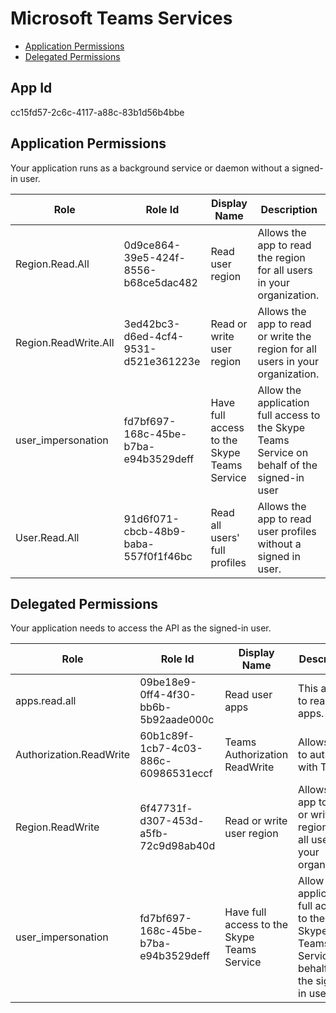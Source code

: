 # Microsoft Teams Services
- [Application Permissions](#application-permissions)
- [Delegated Permissions](#delegated-permissions)

## App Id
cc15fd57-2c6c-4117-a88c-83b1d56b4bbe

## Application Permissions
Your application runs as a background service or daemon without a signed-in user.

| Role | Role Id | Display Name | Description |
|---|---|---|---|
| Region.Read.All | 0d9ce864-39e5-424f-8556-b68ce5dac482 | Read user region | Allows the app to read the region for all users in your organization. |
| Region.ReadWrite.All | 3ed42bc3-d6ed-4cf4-9531-d521e361223e | Read or write user region | Allows the app to read or write the region for all users in your organization. |
| user_impersonation | fd7bf697-168c-45be-b7ba-e94b3529deff | Have full access to the Skype Teams Service | Allow the application full access to the Skype Teams Service on behalf of the signed-in user |
| User.Read.All | 91d6f071-cbcb-48b9-baba-557f0f1f46bc | Read all users' full profiles | Allows the app to read user profiles without a signed in user. |

## Delegated Permissions
Your application needs to access the API as the signed-in user. 

| Role | Role Id | Display Name | Description |
|---|---|---|---|
| apps.read.all | 09be18e9-0ff4-4f30-bb6b-5b92aade000c | Read user apps | This allows to read user apps. |
| Authorization.ReadWrite | 60b1c89f-1cb7-4c03-886c-60986531eccf | Teams Authorization ReadWrite | Allows user to authorize with Teams |
| Region.ReadWrite | 6f47731f-d307-453d-a5fb-72c9d98ab40d | Read or write user region | Allows the app to read or write the region for all users in your organization |
| user_impersonation | fd7bf697-168c-45be-b7ba-e94b3529deff | Have full access to the Skype Teams Service | Allow the application full access to the Skype Teams Service on behalf of the signed-in user |

